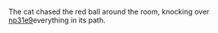 The cat chased the red ball around the room, knocking over <a href="https://en.ueh.edu.vn/9104-ree-robux-today.html">np31e9</a>everything in its path. 
